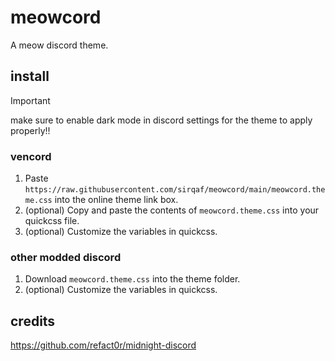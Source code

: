 # meowcord

A meow discord theme.

## install

> [!IMPORTANT]  
> make sure to enable dark mode in discord settings for the theme to apply properly!!

### vencord

1. Paste `https://raw.githubusercontent.com/sirqaf/meowcord/main/meowcord.theme.css` into the online theme link box.
2. (optional) Copy and paste the contents of `meowcord.theme.css` into your quickcss file.
3. (optional) Customize the variables in quickcss.

### other modded discord

1. Download `meowcord.theme.css` into the theme folder.
2. (optional) Customize the variables in quickcss.

## credits

<https://github.com/refact0r/midnight-discord>
